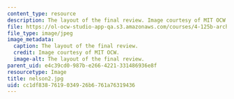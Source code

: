 ```yaml
---
content_type: resource
description: The layout of the final review. Image courtesy of MIT OCW.
file: https://ol-ocw-studio-app-qa.s3.amazonaws.com/courses/4-125b-architecture-studio-building-in-landscapes-fall-2005/cc1df8387619034926b6761a76319436_nelson2.jpg
file_type: image/jpeg
image_metadata:
  caption: The layout of the final review.
  credit: Image courtesy of MIT OCW.
  image-alt: The layout of the final review.
parent_uid: e4c39cd0-987b-e266-4221-331486936e8f
resourcetype: Image
title: nelson2.jpg
uid: cc1df838-7619-0349-26b6-761a76319436
---
```


